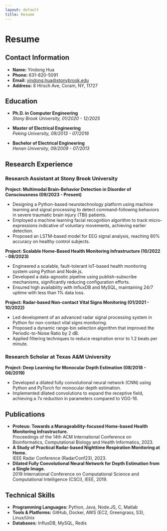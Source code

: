 ```yaml
---
layout: default
title: Resume
---
```


# Resume

## Contact Information

- **Name:** Yindong Hua
- **Phone:** 631-820-5091  
- **Email:** [yindong.hua@stonybrook.edu](mailto:yindong.hua@stonybrook.edu)  
- **Address:** 8 Hirsch Ave, Coram, NY, 11727

## Education

- **Ph.D. in Computer Engineering**  
  *Stony Brook University, 01/2020 - 12/2025*

- **Master of Electrical Engineering**  
  *Peking University, 09/2013 - 07/2016*

- **Bachelor of Electrical Engineering**  
  *Henan University, 09/2009 - 07/2013*

## Research Experience

### Research Assistant at Stony Brook University

**Project: Multimodal Brain-Behavior Detection in Disorder of Consciousness (09/2023 - Present)**  
- Designing a Python-based neurotechnology platform using machine learning and signal processing to detect command-following behaviors in severe traumatic brain injury (TBI) patients.
- Employed a machine learning facial recognition algorithm to track micro-expressions indicative of voluntary movements, achieving earlier detection.
- Proposed an LSTM-based model for EEG signal analysis, reaching 80% accuracy on healthy control subjects.

**Project: Scalable Home-Based Health Monitoring Infrastructure (10/2022 - 08/2023)**  
- Engineered a scalable, fault-tolerant IoT-based health monitoring system using Python and Node.js.
- Developed a data-agnostic pipeline using publish–subscribe mechanisms, significantly reducing configuration efforts.
- Ensured high availability with InfluxDB and MySQL, maintaining 24/7 uptime with less than 1% data loss.

**Project: Radar-based Non-contact Vital Signs Monitoring (01/2021 - 10/2022)**  
- Led development of an advanced radar signal processing system in Python for non-contact vital signs monitoring.
- Proposed a dynamic range-bin selection algorithm that improved the Periodic-to-Noise Ratio by 2 dB.
- Applied filtering techniques to reduce respiration error to 1.2 beats per minute.

### Research Scholar at Texas A&M University

**Project: Deep Learning for Monocular Depth Estimation (08/2018 - 06/2019)**  
- Developed a dilated fully convolutional neural network (CNN) using Python and PyTorch for monocular depth estimation.
- Implemented dilated convolutions to expand the receptive field, achieving a 7x reduction in parameters compared to VGG-16.

## Publications

- **Proteus: Towards a Manageability-focused Home-based Health Monitoring Infrastructure.**  
  Proceedings of the 14th ACM International Conference on Bioinformatics, Computational Biology and Health Informatics, 2023.
- **A Study of Practical Radar-based Nighttime Respiration Monitoring at Home.**  
  IEEE Radar Conference (RadarConf23), 2023.
- **Dilated Fully Convolutional Neural Network for Depth Estimation from a Single Image.**  
  2019 International Conference on Computational Science and Computational Intelligence (CSCI), IEEE, 2019.

## Technical Skills

- **Programming Languages:** Python, Java, Node.JS, C, Matlab  
- **Tools & Platforms:** GitHub, Docker, AWS (EC2, Greengrass, S3), Linux/Unix  
- **Databases:** InfluxDB, MySQL, Redis

